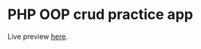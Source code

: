 # PHP OOP crud practice app
Live preview [here](http://45.15.23.59/national03/radu/OOP-25-07-2022/).
